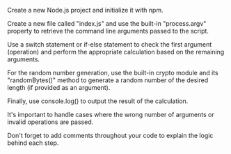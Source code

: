 Create a new Node.js project and initialize it with npm.

Create a new file called "index.js" and use the built-in "process.argv" property to retrieve the command line arguments passed to the script.

Use a switch statement or if-else statement to check the first argument (operation) and perform the appropriate calculation based on the remaining arguments.

For the random number generation, use the built-in crypto module and its "randomBytes()" method to generate a random number of the desired length (if provided as an argument).

Finally, use console.log() to output the result of the calculation.

It's important to handle cases where the wrong number of arguments or invalid operations are passed.

Don't forget to add comments throughout your code to explain the logic behind each step.
